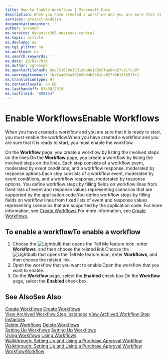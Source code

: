 ```yaml
---
title: How to Enable Workflows | Microsoft Docs
description: When you have created a workflow and you are sure that it is ready to start, you must enable the workflow.
services: project-madeira
documentationcenter: ''
author: SorenGP
ms.service: dynamics365-business-central
ms.topic: article
ms.devlang: na
ms.tgt_pltfrm: na
ms.workload: na
ms.search.keywords: ''
ms.date: 10/01/2018
ms.author: sgroespe
ms.openlocfilehash: 9ee751670e39d1abe0e1d3e5faa04e57ce1fcc07
ms.sourcegitcommit: 1bcfaa99ea302e6b84b8361ca02730b135557fc1
ms.translationtype: HT
ms.contentlocale: en-GB
ms.lasthandoff: 03/08/2019
ms.locfileid: "809164"
---
```

# <a name="enable-workflows"></a><span data-ttu-id="6c640-103">Enable Workflows</span><span class="sxs-lookup"><span data-stu-id="6c640-103">Enable Workflows</span></span>
<span data-ttu-id="6c640-104">When you have created a workflow and you are sure that it is ready to start, you must enable the workflow.</span><span class="sxs-lookup"><span data-stu-id="6c640-104">When you have created a workflow and you are sure that it is ready to start, you must enable the workflow.</span></span>  

 <span data-ttu-id="6c640-105">On the **Workflow** page, you create a workflow by listing the involved steps on the lines.</span><span class="sxs-lookup"><span data-stu-id="6c640-105">On the **Workflow** page, you create a workflow by listing the involved steps on the lines.</span></span> <span data-ttu-id="6c640-106">Each step consists of a workflow event, moderated by event conditions, and a workflow response, moderated by response options.</span><span class="sxs-lookup"><span data-stu-id="6c640-106">Each step consists of a workflow event, moderated by event conditions, and a workflow response, moderated by response options.</span></span> <span data-ttu-id="6c640-107">You define workflow steps by filling fields on workflow lines from fixed lists of event and response values representing scenarios that are supported by the application code.</span><span class="sxs-lookup"><span data-stu-id="6c640-107">You define workflow steps by filling fields on workflow lines from fixed lists of event and response values representing scenarios that are supported by the application code.</span></span> <span data-ttu-id="6c640-108">For more information, see [Create Workflows](across-how-to-create-workflows.md).</span><span class="sxs-lookup"><span data-stu-id="6c640-108">For more information, see [Create Workflows](across-how-to-create-workflows.md).</span></span>  

## <a name="to-enable-a-workflow"></a><span data-ttu-id="6c640-109">To enable a workflow</span><span class="sxs-lookup"><span data-stu-id="6c640-109">To enable a workflow</span></span>  
1.  <span data-ttu-id="6c640-110">Choose the ![Lightbulb that opens the Tell Me feature](media/ui-search/search_small.png "Tell me what you want to do") icon, enter **Workflows**, and then choose the related link.</span><span class="sxs-lookup"><span data-stu-id="6c640-110">Choose the ![Lightbulb that opens the Tell Me feature](media/ui-search/search_small.png "Tell me what you want to do") icon, enter **Workflows**, and then choose the related link.</span></span>  
2.  <span data-ttu-id="6c640-111">Open the workflow that you want to enable.</span><span class="sxs-lookup"><span data-stu-id="6c640-111">Open the workflow that you want to enable.</span></span>  
3.  <span data-ttu-id="6c640-112">On the **Workflow** page, select the **Enabled** check box.</span><span class="sxs-lookup"><span data-stu-id="6c640-112">On the **Workflow** page, select the **Enabled** check box.</span></span>  

## <a name="see-also"></a><span data-ttu-id="6c640-113">See Also</span><span class="sxs-lookup"><span data-stu-id="6c640-113">See Also</span></span>  
 <span data-ttu-id="6c640-114">[Create Workflows](across-how-to-create-workflows.md) </span><span class="sxs-lookup"><span data-stu-id="6c640-114">[Create Workflows](across-how-to-create-workflows.md) </span></span>  
 <span data-ttu-id="6c640-115">[View Archived Workflow Step Instances](across-how-to-view-archived-workflow-step-instances.md) </span><span class="sxs-lookup"><span data-stu-id="6c640-115">[View Archived Workflow Step Instances](across-how-to-view-archived-workflow-step-instances.md) </span></span>  
 <span data-ttu-id="6c640-116">[Delete Workflows](across-how-to-delete-workflows.md) </span><span class="sxs-lookup"><span data-stu-id="6c640-116">[Delete Workflows](across-how-to-delete-workflows.md) </span></span>  
 <span data-ttu-id="6c640-117">[Setting Up Workflows](across-set-up-workflows.md) </span><span class="sxs-lookup"><span data-stu-id="6c640-117">[Setting Up Workflows](across-set-up-workflows.md) </span></span>  
 <span data-ttu-id="6c640-118">[Using Workflows](across-use-workflows.md) </span><span class="sxs-lookup"><span data-stu-id="6c640-118">[Using Workflows](across-use-workflows.md) </span></span>  
 <span data-ttu-id="6c640-119">[Walkthrough: Setting Up and Using a Purchase Approval Workflow](walkthrough-setting-up-and-using-a-purchase-approval-workflow.md) </span><span class="sxs-lookup"><span data-stu-id="6c640-119">[Walkthrough: Setting Up and Using a Purchase Approval Workflow](walkthrough-setting-up-and-using-a-purchase-approval-workflow.md) </span></span>  
 [<span data-ttu-id="6c640-120">Workflow</span><span class="sxs-lookup"><span data-stu-id="6c640-120">Workflow</span></span>](across-workflow.md)   
